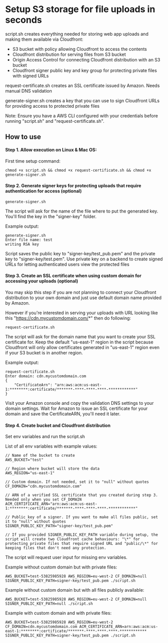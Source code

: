 # Setup S3 storage for file uploads in seconds
script.sh creates everything needed for storing web app uploads and making them available via Cloudfront:
- S3 bucket with policy allowing Cloudfront to access the contents
- Cloudfront distribution for serving files from S3 bucket
- Origin Access Control for connecting Cloudfront distribution with an S3 bucket
- Cloudfront signer public key and key group for protecting private files with signed URLs

request-certificate.sh creates an SSL certificate issued by Amazon. Needs manual DNS validation

generate-signer.sh creates a key that you can use to sign Cloudfront URLs for providing access to protected private files

Note: Ensure you have a AWS CLI configured with your credentials before running "script.sh" and "request-certificate.sh".

## How to use
#### Step 1. Allow execution on Linux & Mac OS:
First time setup command:
```
chmod +x script.sh && chmod +x request-certificate.sh && chmod +x generate-signer.sh
```
#### Step 2. Generate signer keys for protecting uploads that require authentication for access (optional)
```
generate-signer.sh
```
The script will ask for the name of the file where to put the generated key. You'll find the key in the "signer-key" folder.

Example output:
```
generate-signer.sh
Enter file name: test
writing RSA key
```
Script saves the public key to "signer-key/test_pub.pem" and the private key to "signer-key/test.pem". Use private key on a backend to create signed URLs for letting authenticated users view the protected files

#### Step 3. Create an SSL certificate when using custom domain for accessing your uploads (optional)
You may skip this step if you are not planning to connect your Cloudfront distribution to your own domain and just use default domain name provided by Amazon.

However if you're interested in serving your uploads with URL looking like this "https://cdn.mycustomdomain.com/*" then do following:
```
request-certificate.sh
```
The script will ask for the domain name that you want to create your SSL certificate for. Keep the default "us-east-1" region in the script because Cloudfront will only allow certificates generated in "us-east-1" region even if your S3 bucket is in another region.

Example output:
```
request-certificate.sh
Enter domain: cdn.mycustomdomain.com
{
    "CertificateArn": "arn:aws:acm:us-east-1:********:certificate/*******-****-****-****-************"
}
```
Visit your Amazon console and copy the validation DNS settings to your domain settings. Wait for Amazon to issue an SSL certificate for your domain and save the CertificateARN, you'll need it later.

#### Step 4. Create bucket and Cloudfront distribution
Set env variables and run the script.sh

List of all env variables with example values:
```
// Name of the bucket to create
AWS_BUCKET="test"

// Region where bucket will store the data
AWS_REGION="us-east-1" 

// Custom domain. If not needed, set it to "null" without quotes
CF_DOMAIN="cdn.mycustomdomain.com"

// ARN of a verified SSL certificate that you created during step 3. Needed only when you set CF_DOMAIN 
ACM_CERTIFICATE_ARN="arn:aws:acm:us-east-1:********:certificate/*******-****-****-****-************"

// Public key of a signer. If you want to make all files public, set it to "null" without quotes
SIGNER_PUBLIC_KEY_PATH="signer-key/test_pub.pem"

// If you provided SIGNER_PUBLIC_KEY_PATH variable during setup, the script will create two Cloudfront cache behaviours: "\*" for protecting private files that require signed URL and "public/\*" for keeping files that don't need any protection.
```
The script will request user input for missing env variables.

Example without custom domain but with private files:
```
AWS_BUCKET=test-53825985928 AWS_REGION=eu-west-2 CF_DOMAIN=null SIGNER_PUBLIC_KEY_PATH=signer-key/test_pub.pem ./script.sh
```

Example without custom domain but with all files publicly available:
```
AWS_BUCKET=test-53825985928 AWS_REGION=eu-west-2 CF_DOMAIN=null SIGNER_PUBLIC_KEY_PATH=null ./script.sh
```

Example with custom domain and with private files:
```
AWS_BUCKET=test-53825985928 AWS_REGION=eu-west-2 CF_DOMAIN=cdn.mycustomdomain.com ACM_CERTIFICATE_ARN=arn:aws:acm:us-east-1:********:certificate/*******-****-****-****-************ SIGNER_PUBLIC_KEY_PATH=signer-key/test_pub.pem ./script.sh
```